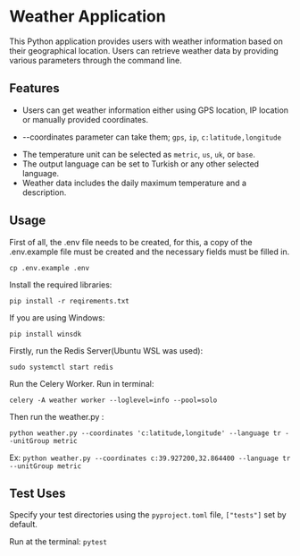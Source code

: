 # Weather Application

This Python application provides users with weather information based on their geographical location. Users can retrieve weather data by providing various parameters through the command line.

## Features

- Users can get weather information either using GPS location, IP location or manually provided coordinates.
* --coordinates parameter can take them; `gps`, `ip`, `c:latitude,longitude`
- The temperature unit can be selected as `metric`, `us`, `uk`, or `base`.
- The output language can be set to Turkish or any other selected language.
- Weather data includes the daily maximum temperature and a description.

## Usage

First of all, the .env file needs to be created, for this, a copy of the .env.example file must be created and the necessary fields must be filled in.

`cp .env.example .env`

Install the required libraries:

`pip install -r reqirements.txt`

If you are using Windows:

`pip install winsdk`

Firstly, run the Redis Server(Ubuntu WSL was used):

`sudo systemctl start redis`

Run the Celery Worker. Run in terminal:

`celery -A weather worker --loglevel=info --pool=solo`

Then run the weather.py :

`python weather.py --coordinates 'c:latitude,longitude' --language tr --unitGroup metric`

Ex:
`python weather.py --coordinates c:39.927200,32.864400 --language tr --unitGroup metric`

## Test Uses

Specify your test directories using the `pyproject.toml` file, `["tests"]` set by default.

Run at the terminal: `pytest`